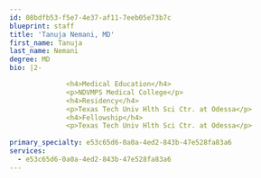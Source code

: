 ```yaml
---
id: 08bdfb53-f5e7-4e37-af11-7eeb05e73b7c
blueprint: staff
title: 'Tanuja Nemani, MD'
first_name: Tanuja
last_name: Nemani
degree: MD
bio: |2-

              <h4>Medical Education</h4>
              <p>NDVMPS Medical College</p>
              <h4>Residency</h4>
              <p>Texas Tech Univ Hlth Sci Ctr. at Odessa</p>
              <h4>Fellowship</h4>
              <p>Texas Tech Univ Hlth Sci Ctr. at Odessa</p>
          
primary_specialty: e53c65d6-0a0a-4ed2-843b-47e528fa83a6
services:
  - e53c65d6-0a0a-4ed2-843b-47e528fa83a6
---
```

